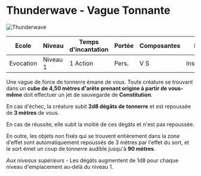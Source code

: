 # Thunderwave - Vague Tonnante
![Thunderwave](../_images/thunderwave.png)

|Ecole|Niveau|Temps d'incantation|Portée|Composantes|Durée|
|-|-|-|-|-|-|
|Evocation|Niveau 1|1 Action|Pers.|V S |Instantanée|

Une vague de force de tonnerre émane de vous. Toute créature se trouvant dans un **cube de 4,50 mètres d'arête prenant origine à partir de vous-même** doit effectuer un jet de sauvegarde de **Constitution**. 

En cas d'échec, la créature subit **2d8 dégâts de tonnerre** et est repoussée de **3 mètres** de vous. 

En cas de réussite, elle subit la moitié de ces dégâts et n'est pas repoussée.

En outre, les objets non fixés qui se trouvent entièrement dans la zone d'effet sont automatiquement repoussés de 3 mètres par l'effet du sort, et le sort émet un coup de tonnerre audible jusqu'à **90 mètres**.

*Aux niveaux supérieurs* -  Les dégâts augmentent de 1d8 pour chaque niveau d'emplacement au-delà du niveau 1.